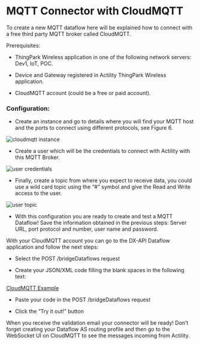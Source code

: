 # MQTT Connector with CloudMQTT

To create a new MQTT dataflow here will be explained how to connect with a free third party MQTT broker called CloudMQTT.

Prerequisites:

- ThingPark Wireless application in one of the following network servers: Dev1, IoT, POC.

- Device and Gateway registered in Actility ThingPark Wireless application.

- CloudMQTT account (could be a free or paid account).

### Configuration:

- Create an instance and go to details where you will find your MQTT host and the ports to connect using different protocols, see Figure 6.
 
![cloudmqtt instance](https://user-images.githubusercontent.com/41436968/43262792-a965bcc8-90e1-11e8-844a-cc40fbd41d6a.png)

- Create a user which will be the credentials to connect with Actility with this MQTT Broker.
 
![user credentials](https://user-images.githubusercontent.com/41436968/43262794-ab4031fe-90e1-11e8-822e-973e794b3a70.png)

- Finally, create a topic from where you expect to receive data, you could use a wild card topic using the “#” symbol and give the Read and Write access to the user.
 
![user topic](https://user-images.githubusercontent.com/41436968/43262799-ac8277d4-90e1-11e8-8441-c29f86f70488.png)

- With this configuration you are ready to create and test a MQTT Dataflow! Save the information obtained in the previous steps: Server URL, port protocol and number, user name and password.

With your CloudMQTT account you can go to the DX-API Dataflow application and follow the next steps:

- Select the POST /bridgeDataflows request

- Create your JSON/XML code filling the blank spaces in the following text:

[CloudMQTT Example](https://github.com/ActilityConnectors/Connectors-Code/blob/master/MQTT%20Blank.json "Go to File")

- Paste your code in the POST /bridgeDataflows request

- Click the “Try it out!” button

When you receive the validation email your connector will be ready! Don’t forget creating your Dataflow AS routing profile and then go to the WebSocket UI on CloudMQTT to see the messages incoming from Actility.
